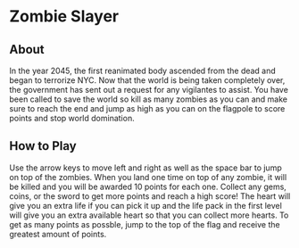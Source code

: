 # Zombie Slayer

## About
In the year 2045, the first reanimated body ascended from the dead and began to terrorize NYC. Now that the world is being taken completely over, the government has sent out a request for any vigilantes to assist. You have been called to save the world so kill as many zombies as you can and make sure to reach the end and jump as high as you can on the flagpole to score points and stop world domination.

## How to Play
Use the arrow keys to move left and right as well as the space bar to jump on top of the zombies. When you land one time on top of any zombie, it will be killed and you will be awarded 10 points for each one. Collect any gems, coins, or the sword to get more points and reach a high score! The heart will give you an extra life if you can pick it up and the life pack in the first level will give you an extra available heart so that you can collect more hearts. To get as many points as possble, jump to the top of the flag and receive the greatest amount of points. 
